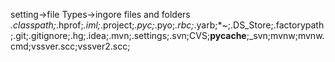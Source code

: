 setting->file Types->ingore files and folders
*.classpath;*.hprof;*.iml;*.project;*.pyc;*.pyo;*.rbc;*.yarb;*~;.DS_Store;.factorypath;.git;.gitignore;.hg;.idea;.mvn;.settings;.svn;CVS;__pycache__;_svn;mvnw;mvnw.cmd;vssver.scc;vssver2.scc;
